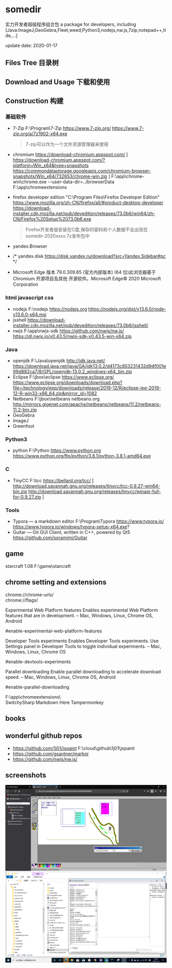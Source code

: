 # somedir
实力开发者超级程序组合包
a package for developers, including [Java:ImageJ,GeoGebra,Fleet,weed;Python3,nodejs,nw.js,7zip,notepad++,tide,...]

update date: 2020-01-17

## Files Tree 目录树


## Download and Usage 下载和使用

## Construction 构建
### 基础软件
- 7-Zip	F:\Program\7-Zip	https://www.7-zip.org/	https://www.7-zip.org/a/7z1902-x64.exe
	> 7-zip可以作为一个文件资源管理器来使用

- chromium https://download-chromium.appspot.com/	[ https://download-chromium.appspot.com/?platform=Win_x64&type=snapshots  https://commondatastorage.googleapis.com/chromium-browser-snapshots/Win_x64/732653/chrome-win.zip ]
    F:\app\chrome-win\chrome.exe --user-data-dir=../browserData  
    F:\app\chromeextensions  

- firefox developer edition "C:\Program Files\Firefox Developer Edition"	https://www.mozilla.org/zh-CN/firefox/all/#product-desktop-developer	https://download-installer.cdn.mozilla.net/pub/devedition/releases/73.0b6/win64/zh-CN/Firefox%20Setup%2073.0b6.exe
  > Firefox开发者版安装在C盘,保存的密码和个人数据不会出现在somedir-2020xxxx.7z发布包中

- yandex.Browser
- /* yandex.disk	https://disk.yandex.ru/download?src=Yandex.Sidebar#pc */
- Microsoft Edge 版本 79.0.309.65 (官方内部版本) (64 位)此浏览器基于 Chromium 开源项目及其他 开源软件。Microsoft Edge© 2020 Microsoft Corporation

### html javascript  css
- nodejs	F:\nodejs	https://nodejs.org	https://nodejs.org/dist/v13.6.0/node-v13.6.0-x64.msi
- jsshell		https://download-installer.cdn.mozilla.net/pub/devedition/releases/73.0b6/jsshell/
- nwjs	F:\app\nwjs-sdk	https://github.com/nwjs/nw.js/	https://dl.nwjs.io/v0.43.5/nwjs-sdk-v0.43.5-win-x64.zip

### Java
- openjdk	F:\Java\openjdk http://jdk.java.net/	https://download.java.net/java/GA/jdk13.0.2/d4173c853231432d94f001e99d882ca7/8/GPL/openjdk-13.0.2_windows-x64_bin.zip
- Eclipse	F:\jbox\eclipse	https://www.eclipse.org/	https://www.eclipse.org/downloads/download.php?file=/technology/epp/downloads/release/2019-12/R/eclipse-jee-2019-12-R-win32-x86_64.zip&mirror_id=1082
- Netbeans	F:\jbox\netbeans netbeans.org	http://mirrors.gigenet.com/apache/netbeans/netbeans/11.2/netbeans-11.2-bin.zip
- GeoGebra
- ImageJ
- Greenfoot

### Python3
- python	F:\Python	https://www.python.org	https://www.python.org/ftp/python/3.8.1/python-3.8.1-amd64.exe

### C
- TinyCC	F:\tcc	https://bellard.org/tcc/	[ http://download.savannah.gnu.org/releases/tinycc/tcc-0.9.27-win64-bin.zip  http://download.savannah.gnu.org/releases/tinycc/winapi-full-for-0.9.27.zip ]	

### Tools
- Typora — a markdown editor	F:\Program\Typora	https://www.typora.io/  https://www.typora.io/windows/typora-setup-x64.exe?
- Guitar — Git GUI Client, written in C++, powered by Qt5	https://github.com/soramimi/Guitar

## game
starcraft 1.08	F:\game\starcraft

## chrome setting and extensions
chrome://chrome-urls/  
chrome://flags/  

Experimental Web Platform features
Enables experimental Web Platform features that are in development. – Mac, Windows, Linux, Chrome OS, Android

#enable-experimental-web-platform-features

Developer Tools experiments
Enables Developer Tools experiments. Use Settings panel in Developer Tools to toggle individual experiments. – Mac, Windows, Linux, Chrome OS

#enable-devtools-experiments

Parallel downloading
Enable parallel downloading to accelerate download speed. – Mac, Windows, Linux, Chrome OS, Android

#enable-parallel-downloading

F:\app\chromeextensions\  
SwitchySharp
Markdown Here
Tampermonkey

## books


## wonderful github repos
- https://github.com/1j01/jspaint	F:\cloud\github\1j01\jspaint
- https://github.com/gsantner/markor
- https://github.com/nwjs/nw.js/

## screenshots

![jspaint](screenshots/2020-01-17jspaint.png)
![tide001](screenshots/2020-01-17tide001.png)
